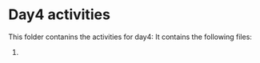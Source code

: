# Day4 activities

This folder contanins the activities for day4: It contains the following files:

1. 

